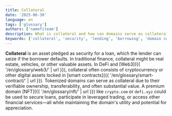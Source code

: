 ```yaml
---
title: Collateral
date: '2025-06-30'
language: en
tags: ['glossary']
authors: ['namefiteam']
description: What is collateral and how can domains serve as collateral in DeFi?
keywords: ['collateral', 'security', 'lending', 'borrowing', 'domain collateral', 'DeFi']
---
```


**Collateral** is an asset pledged as security for a loan, which the lender can seize if the borrower defaults. In traditional finance, collateral might be real estate, vehicles, or other valuable assets. In DeFi and [Web3]({{ '/en/glossary/web3/' | url }}), collateral often consists of cryptocurrency or other digital assets locked in [smart contracts]({{ '/en/glossary/smart-contract/' | url }}). Tokenized domains can serve as collateral due to their verifiable ownership, transferability, and often substantial value. A premium domain [NFT]({{ '/en/glossary/nft/' | url }}) like `crypto.com` or `defi.xyz` could be used to secure loans, participate in leveraged trading, or access other financial services—all while maintaining the domain's utility and potential for appreciation.